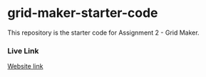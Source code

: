 # grid-maker-starter-code
This repository is the starter code for Assignment 2 - Grid Maker.

### Live Link
[Website link](https://mtang0122.github.io/assignment-2/)
